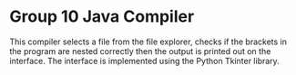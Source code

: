 # Group 10 Java Compiler
This compiler selects a file from the file explorer, checks if the brackets in the program are nested correctly then the 
output is printed out on the interface. The interface is implemented using the Python Tkinter library.
